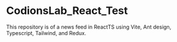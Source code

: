 # CodionsLab_React_Test
This repository is of a news feed in ReactTS using Vite, Ant design, Typescript, Tailwind, and Redux.
